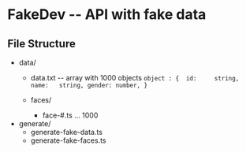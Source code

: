 # FakeDev -- API with fake data

## File Structure
- data/
	- data.txt -- array with 1000 objects
		`object : { 
			id: 	string,
			name: 	string,
			gender: number,
		}`

	- faces/
		- face-#.ts ... 1000
- generate/
	- generate-fake-data.ts
	- generate-fake-faces.ts